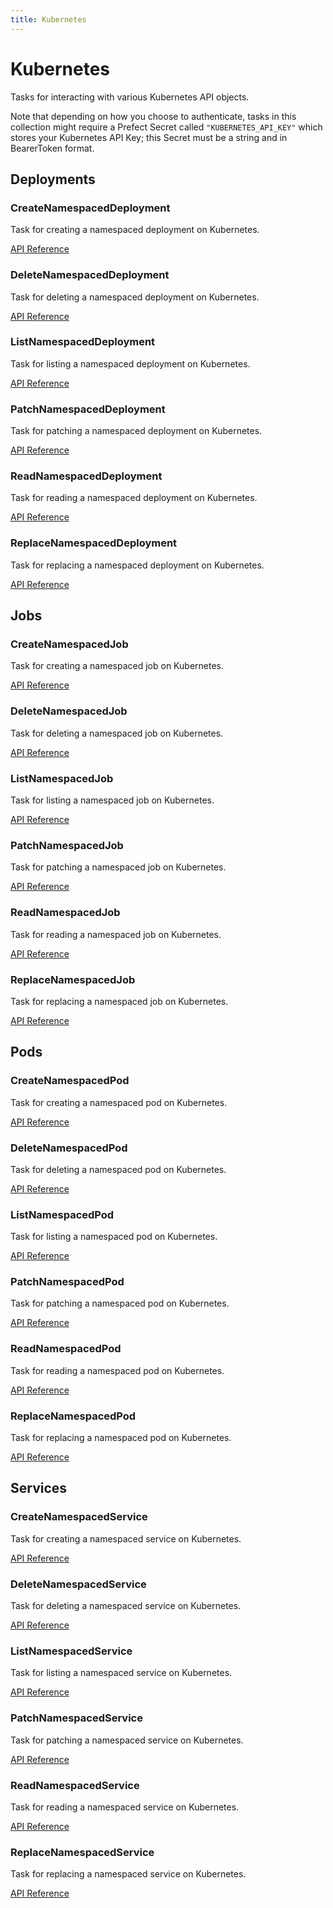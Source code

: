 ```yaml
---
title: Kubernetes
---
```


# Kubernetes

Tasks for interacting with various Kubernetes API objects.

Note that depending on how you choose to authenticate, tasks in this collection might require
a Prefect Secret called `"KUBERNETES_API_KEY"` which stores your Kubernetes API Key;
this Secret must be a string and in BearerToken format.

## Deployments

### CreateNamespacedDeployment <Badge text="task"/>

Task for creating a namespaced deployment on Kubernetes.

[API Reference](/api/tasks/kubernetes.html#prefect-tasks-kubernetes-createnamespaceddeployment)

### DeleteNamespacedDeployment <Badge text="task"/>

Task for deleting a namespaced deployment on Kubernetes.

[API Reference](/api/tasks/kubernetes.html#prefect-tasks-kubernetes-deletenamespaceddeployment)

### ListNamespacedDeployment <Badge text="task"/>

Task for listing a namespaced deployment on Kubernetes.

[API Reference](/api/tasks/kubernetes.html#prefect-tasks-kubernetes-listnamespaceddeployment)

### PatchNamespacedDeployment <Badge text="task"/>

Task for patching a namespaced deployment on Kubernetes.

[API Reference](/api/tasks/kubernetes.html#prefect-tasks-kubernetes-patchnamespaceddeployment)

### ReadNamespacedDeployment <Badge text="task"/>

Task for reading a namespaced deployment on Kubernetes.

[API Reference](/api/tasks/kubernetes.html#prefect-tasks-kubernetes-readnamespaceddeployment)

### ReplaceNamespacedDeployment <Badge text="task"/>

Task for replacing a namespaced deployment on Kubernetes.

[API Reference](/api/tasks/kubernetes.html#prefect-tasks-kubernetes-replacenamespaceddeployment)


## Jobs

### CreateNamespacedJob <Badge text="task"/>

Task for creating a namespaced job on Kubernetes.

[API Reference](/api/tasks/kubernetes.html#prefect-tasks-kubernetes-createnamespacedjob)

### DeleteNamespacedJob <Badge text="task"/>

Task for deleting a namespaced job on Kubernetes.

[API Reference](/api/tasks/kubernetes.html#prefect-tasks-kubernetes-deletenamespacedjob)

### ListNamespacedJob <Badge text="task"/>

Task for listing a namespaced job on Kubernetes.

[API Reference](/api/tasks/kubernetes.html#prefect-tasks-kubernetes-listnamespacedjob)

### PatchNamespacedJob <Badge text="task"/>

Task for patching a namespaced job on Kubernetes.

[API Reference](/api/tasks/kubernetes.html#prefect-tasks-kubernetes-patchnamespacedjob)

### ReadNamespacedJob <Badge text="task"/>

Task for reading a namespaced job on Kubernetes.

[API Reference](/api/tasks/kubernetes.html#prefect-tasks-kubernetes-readnamespacedjob)

### ReplaceNamespacedJob <Badge text="task"/>

Task for replacing a namespaced job on Kubernetes.

[API Reference](/api/tasks/kubernetes.html#prefect-tasks-kubernetes-replacenamespacedjob)


## Pods

### CreateNamespacedPod <Badge text="task"/>

Task for creating a namespaced pod on Kubernetes.

[API Reference](/api/tasks/kubernetes.html#prefect-tasks-kubernetes-createnamespacedpod)

### DeleteNamespacedPod <Badge text="task"/>

Task for deleting a namespaced pod on Kubernetes.

[API Reference](/api/tasks/kubernetes.html#prefect-tasks-kubernetes-deletenamespacedpod)

### ListNamespacedPod <Badge text="task"/>

Task for listing a namespaced pod on Kubernetes.

[API Reference](/api/tasks/kubernetes.html#prefect-tasks-kubernetes-listnamespacedpod)

### PatchNamespacedPod <Badge text="task"/>

Task for patching a namespaced pod on Kubernetes.

[API Reference](/api/tasks/kubernetes.html#prefect-tasks-kubernetes-patchnamespacedpod)

### ReadNamespacedPod <Badge text="task"/>

Task for reading a namespaced pod on Kubernetes.

[API Reference](/api/tasks/kubernetes.html#prefect-tasks-kubernetes-readnamespacedpod)

### ReplaceNamespacedPod <Badge text="task"/>

Task for replacing a namespaced pod on Kubernetes.

[API Reference](/api/tasks/kubernetes.html#prefect-tasks-kubernetes-replacenamespacedpod)


## Services

### CreateNamespacedService <Badge text="task"/>

Task for creating a namespaced service on Kubernetes.

[API Reference](/api/tasks/kubernetes.html#prefect-tasks-kubernetes-createnamespacedservice)

### DeleteNamespacedService <Badge text="task"/>

Task for deleting a namespaced service on Kubernetes.

[API Reference](/api/tasks/kubernetes.html#prefect-tasks-kubernetes-deletenamespacedservice)

### ListNamespacedService <Badge text="task"/>

Task for listing a namespaced service on Kubernetes.

[API Reference](/api/tasks/kubernetes.html#prefect-tasks-kubernetes-listnamespacedservice)

### PatchNamespacedService <Badge text="task"/>

Task for patching a namespaced service on Kubernetes.

[API Reference](/api/tasks/kubernetes.html#prefect-tasks-kubernetes-patchnamespacedservice)

### ReadNamespacedService <Badge text="task"/>

Task for reading a namespaced service on Kubernetes.

[API Reference](/api/tasks/kubernetes.html#prefect-tasks-kubernetes-readnamespacedservice)

### ReplaceNamespacedService <Badge text="task"/>

Task for replacing a namespaced service on Kubernetes.

[API Reference](/api/tasks/kubernetes.html#prefect-tasks-kubernetes-replacenamespacedservice)
